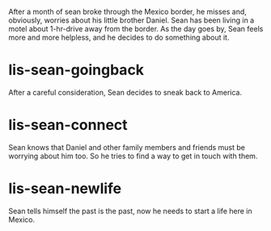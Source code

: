 After a month of sean broke through the Mexico border, he misses and, obviously, worries about his little brother Daniel. Sean has been living in a motel about 1-hr-drive away from the border. As the day goes by, Sean feels more and more helpless, and he decides to do something about it.

# lis-sean-goingback
After a careful consideration, Sean decides to sneak back to America.

# lis-sean-connect
Sean knows that Daniel and other family members and friends must be worrying about him too. So he tries to find a way to get in touch with them.

# lis-sean-newlife
Sean tells himself the past is the past, now he needs to start a life here in Mexico.
